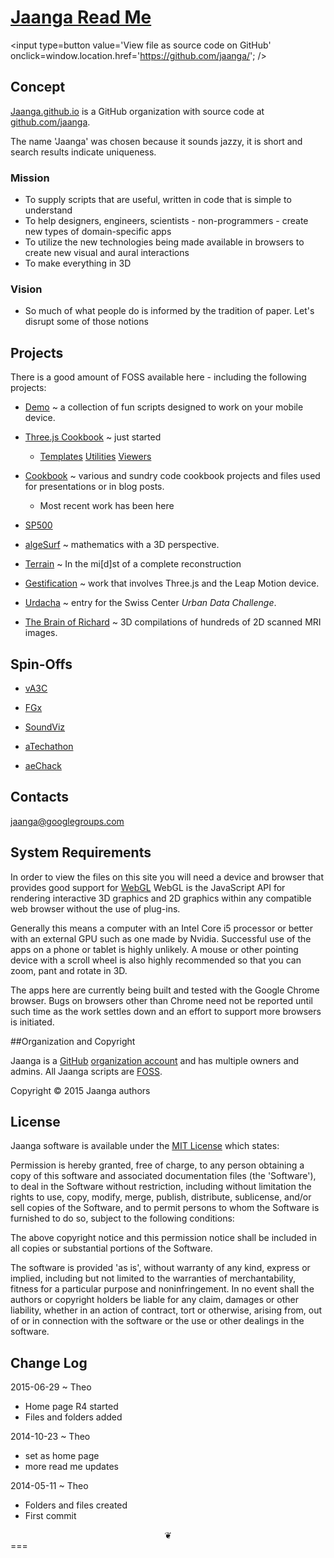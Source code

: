 
[Jaanga Read Me]( ./index.html )
===

<span style=display:none; >[View as web page]( http://jaanga.github.io/ "View file as a web page." ) </span>
<input type=button value='View file as source code on GitHub' onclick=window.location.href='https://github.com/jaanga/'; />
## Concept

<a href="http://jaanga.github.io" target="_blank">Jaanga.github.io</a> is a GitHub organization
with source code at <a href="https://github.com/jaanga" target="_blank">github.com/jaanga</a>.

The name 'Jaanga' was chosen because it sounds jazzy, it is short and search results indicate uniqueness.

### Mission  
<!-- a statement of a rationale, applicable now as well as in the future -->
* To supply scripts that are useful, written in code that is simple to understand
* To help designers, engineers, scientists - non-programmers - create new types of domain-specific apps
* To utilize the new technologies being made available in browsers to create new visual and aural interactions
* To make everything in 3D

### Vision  
<!--  a descriptive picture of a desired future state -->

* So much of what people do is informed by the tradition of paper. Let's disrupt some of those notions

## Projects
There is a good amount of FOSS available here - including the following projects:

* [Demo]( http://jaanga.github.com/demo ) ~  a collection of fun scripts designed to work on your mobile device.

* [Three.js Cookbook]( http://jaanga.github.com/cookbook-threejs ) ~ just started
	* [Templates]( http://jaanga.github.com/cookbook-threejs/templates/ ) [Utilities]( http://jaanga.github.com/cookbook-threejs/utilities/ ) [Viewers]( http://jaanga.github.com/cookbook-threejs/viewers/ )

* <a href="http://jaanga.github.com/cookbook" >Cookbook</a> ~ various and sundry code cookbook projects and files used for presentations or in blog posts.
	* Most recent work has been here

* [SP500]( http://jaanga.github.io/sp500/index.html )

* <a href="http://jaanga.github.io/algesurf" >algeSurf</a> ~ mathematics with a 3D perspective.

* <a href="http://jaanga.github.io/terrain-r2/terrain.html" >Terrain</a> ~ In the mi[d]st of a complete reconstruction

<!--

* <a href="http://jaanga.github.io/terrain/" >Terrain Data</a> ~ The data for the altitude above sea level of everywhere on earth to a resolution of 90 meters supplied as PNG heightmaps.

* <a href="http://jaanga.github.io/terrain-viewer/" >Terrain Viewer</a> ~ Three quite different ways of viewing the Terrain Data

* <a href="http://jaanga.github.io/terrain-viewer/" >Terrain Plus</a> ~ Gazetteers and other mapping extras
-->

* <a href="http://jaanga.github.io/gestification/" >Gestification</a> ~ work that involves Three.js and the Leap Motion device.

* <a href="http://jaanga.github.io/urdacha" >Urdacha</a> ~ entry for the Swiss Center _Urban Data Challenge_.

* <a href="http://jaanga.github.io/brainofrichard/" >The Brain of Richard</a> ~ 3D compilations of hundreds of 2D scanned MRI images.

## Spin-Offs

* [vA3C]( http://va3c.github.io/ )  

* [FGx]( http://fgx.github.io/ ) 

* [SoundViz]( http://soundviz.github.io/ )  

* [aTechathon]( http://atechathon.github.io/ )  

* [aeChack]( http://aechack.github.io/ )  

## Contacts

jaanga@googlegroups.com

## System Requirements

In order to view the files on this site you will need a device and browser that provides good support for [WebGL](http://get.webgl.org/)
WebGL is the JavaScript API for rendering interactive 3D graphics and 2D graphics within any compatible web browser without the use of plug-ins. 

Generally this means a computer with an Intel Core i5 processor or better with an external GPU such as one made by Nvidia. 
Successful use of the apps on a phone or tablet is highly unlikely. 
A mouse or other pointing device with a scroll wheel is also highly recommended so that you can zoom, pant and rotate in 3D.
 
The apps here are currently being built and tested with the Google Chrome browser. 
Bugs on browsers other than Chrome need not be reported until such time as the work settles down and an effort to support more browsers is initiated.

##Organization and Copyright

Jaanga is a [GitHub]( http://github.com) [organization account]( https://help.github.com/articles/what-s-the-difference-between-user-and-organization-accounts ) and has multiple owners and admins. 
All Jaanga scripts are [FOSS]( https://en.wikipedia.org/wiki/Free_and_open-source_software ).

Copyright © 2015 Jaanga authors

## License

Jaanga software is available under the [MIT License]( http://en.wikipedia.org/wiki/MIT_License) which states:

Permission is hereby granted, free of charge, to any person obtaining a copy of this software and associated documentation files (the 'Software'),
to deal in the Software without restriction, including without limitation the rights to use, copy, modify, merge, publish, distribute, sublicense, and/or sell copies of the Software, and to permit persons to whom the Software is furnished to do so, subject to the following conditions:

The above copyright notice and this permission notice shall be included in all copies or substantial portions of the Software.

The software is provided 'as is', without warranty of any kind, express or implied, including but not limited to the warranties of merchantability, fitness for a particular purpose and noninfringement.
In no event shall the authors or copyright holders be liable for any claim, damages or other liability, whether in an action of contract, tort or otherwise, arising from, out of or in connection with the software or the use or other dealings in the software.


## Change Log

2015-06-29 ~ Theo

* Home page R4 started
* Files and folders added

2014-10-23 ~ Theo

* set as home page
* more read me updates

2014-05-11 ~ Theo

* Folders and files created
* First commit

<center title='This is called a dingbat. It indicates the end of things. Bye for now...' >❦</center>
===
